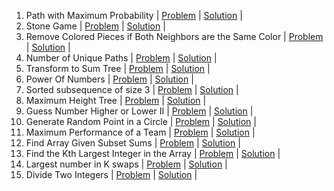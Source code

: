 1. Path with Maximum Probability | [Problem](https://leetcode.com/problems/path-with-maximum-probability/) | [Solution]() | 
2. Stone Game | [Problem](https://leetcode.com/problems/stone-game/) | [Solution]() | 
3. Remove Colored Pieces if Both Neighbors are the Same Color | [Problem](https://leetcode.com/problems/remove-colored-pieces-if-both-neighbors-are-the-same-color/) | [Solution]() | 
4. Number of Unique Paths | [Problem](https://practice.geeksforgeeks.org/problems/number-of-unique-paths5339/1/) | [Solution](https://github.com/BhavikSojitra/6-Companies-30-Days-Challenge/blob/main/Walmart/NumberOfUniquePaths.java) | 
5. Transform to Sum Tree | [Problem](https://practice.geeksforgeeks.org/problems/transform-to-sum-tree/1/) | [Solution](https://github.com/BhavikSojitra/6-Companies-30-Days-Challenge/blob/main/Walmart/TransformToSumTree.java) | 
6. Power Of Numbers | [Problem](https://practice.geeksforgeeks.org/problems/power-of-numbers-1587115620/1) | [Solution]() | 
7. Sorted subsequence of size 3 | [Problem](https://practice.geeksforgeeks.org/problems/sorted-subsequence-of-size-3/1/) | [Solution]() | 
8. Maximum Height Tree | [Problem](https://practice.geeksforgeeks.org/problems/maximum-height-tree4803/1/) | [Solution]() | 
9. Guess Number Higher or Lower II | [Problem](https://leetcode.com/problems/guess-number-higher-or-lower-ii/) | [Solution]() | 
10. Generate Random Point in a Circle | [Problem](https://leetcode.com/problems/generate-random-point-in-a-circle/) | [Solution]() | 
11. Maximum Performance of a Team | [Problem](https://leetcode.com/problems/maximum-performance-of-a-team/) | [Solution]() | 
12. Find Array Given Subset Sums | [Problem](https://leetcode.com/problems/find-array-given-subset-sums/) | [Solution]() | 
13. Find the Kth Largest Integer in the Array | [Problem](https://leetcode.com/problems/find-the-kth-largest-integer-in-the-array/) | [Solution]() | 
14. Largest number in K swaps | [Problem](https://practice.geeksforgeeks.org/problems/largest-number-in-k-swaps-1587115620/1/) | [Solution]() | 
15. Divide Two Integers | [Problem](https://leetcode.com/problems/divide-two-integers/) | [Solution]() | 
